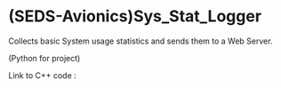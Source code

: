 # (SEDS-Avionics)Sys_Stat_Logger

Collects basic System usage statistics and sends them to a Web Server. 

(Python for project) 

Link to C++ code :


